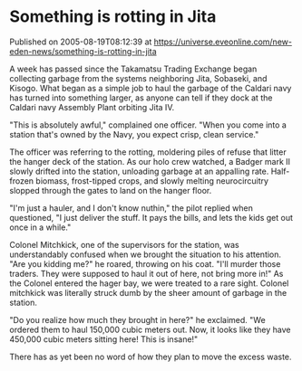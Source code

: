 # Something is rotting in Jita
Published on 2005-08-19T08:12:39 at https://universe.eveonline.com/new-eden-news/something-is-rotting-in-jita

A week has passed since the Takamatsu Trading Exchange began collecting garbage from the systems neighboring Jita, Sobaseki, and Kisogo. What began as a simple job to haul the garbage of the Caldari navy has turned into something larger, as anyone can tell if they dock at the Caldari navy Assembly Plant orbiting Jita IV.   
  
"This is absolutely awful," complained one officer. "When you come into a station that's owned by the Navy, you expect crisp, clean service."   
  
The officer was referring to the rotting, moldering piles of refuse that litter the hanger deck of the station. As our holo crew watched, a Badger mark II slowly drifted into the station, unloading garbage at an appalling rate. Half-frozen biomass, frost-tipped crops, and slowly melting neurocircuitry slopped through the gates to land on the hanger floor.   
  
"I'm just a hauler, and I don't know nuthin," the pilot replied when questioned, "I just deliver the stuff. It pays the bills, and lets the kids get out once in a while."   
  
Colonel Mitchkick, one of the supervisors for the station, was understandably confused when we brought the situation to his attention. "Are you kidding me?" he roared, throwing on his coat. "I'll murder those traders. They were supposed to haul it out of here, not bring more in!" As the Colonel entered the hager bay, we were treated to a rare sight. Colonel mitchkick was literally struck dumb by the sheer amount of garbage in the station.   
  
"Do you realize how much they brought in here?" he exclaimed. "We ordered them to haul 150,000 cubic meters out. Now, it looks like they have 450,000 cubic meters sitting here! This is insane!"   
  
There has as yet been no word of how they plan to move the excess waste.
